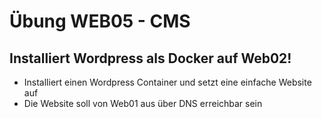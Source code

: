 # Übung WEB05 - CMS

## Installiert Wordpress als Docker auf Web02!

* Installiert einen Wordpress Container und setzt eine einfache Website auf
* Die Website soll von Web01 aus über DNS erreichbar sein